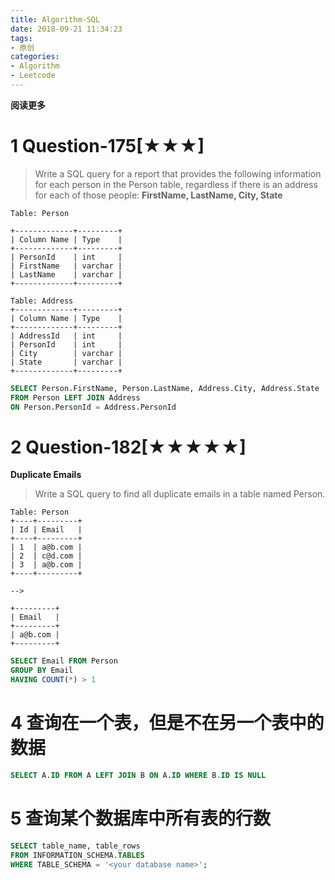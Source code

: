 ```yaml
---
title: Algorithm-SQL
date: 2018-09-21 11:34:23
tags: 
- 原创
categories: 
- Algorithm
- Leetcode
---
```


**阅读更多**

<!--more-->

# 1 Question-175[★★★]

> Write a SQL query for a report that provides the following information for each person in the Person table, regardless if there is an address for each of those people: **FirstName, LastName, City, State**

```
Table: Person

+-------------+---------+
| Column Name | Type    |
+-------------+---------+
| PersonId    | int     |
| FirstName   | varchar |
| LastName    | varchar |
+-------------+---------+

Table: Address
+-------------+---------+
| Column Name | Type    |
+-------------+---------+
| AddressId   | int     |
| PersonId    | int     |
| City        | varchar |
| State       | varchar |
+-------------+---------+
```

```sql
SELECT Person.FirstName, Person.LastName, Address.City, Address.State
FROM Person LEFT JOIN Address
ON Person.PersonId = Address.PersonId
```

# 2 Question-182[★★★★★]

**Duplicate Emails**

> Write a SQL query to find all duplicate emails in a table named Person.

```
Table: Person
+----+---------+
| Id | Email   |
+----+---------+
| 1  | a@b.com |
| 2  | c@d.com |
| 3  | a@b.com |
+----+---------+

-->

+---------+
| Email   |
+---------+
| a@b.com |
+---------+
```

```sql
SELECT Email FROM Person
GROUP BY Email
HAVING COUNT(*) > 1
```

<!--

# 3 Question-000[★]

____

> 

```sql
```

-->

# 4 查询在一个表，但是不在另一个表中的数据

```sql
SELECT A.ID FROM A LEFT JOIN B ON A.ID WHERE B.ID IS NULL
```

# 5 查询某个数据库中所有表的行数

```sql
SELECT table_name, table_rows
FROM INFORMATION_SCHEMA.TABLES
WHERE TABLE_SCHEMA = '<your database name>';
```